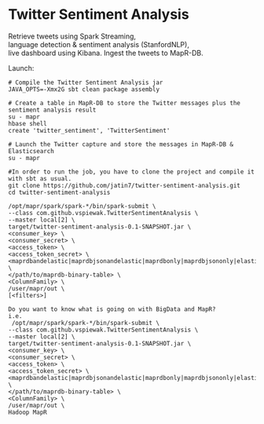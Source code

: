 Twitter Sentiment Analysis
==========================

Retrieve tweets using Spark Streaming,    
language detection & sentiment analysis (StanfordNLP),    
live dashboard using Kibana.
Ingest the tweets to MapR-DB.

Launch:

    # Compile the Twitter Sentiment Analysis jar
    JAVA_OPTS=-Xmx2G sbt clean package assembly

    # Create a table in MapR-DB to store the Twitter messages plus the sentiment analysis result
    su - mapr
    hbase shell
    create 'twitter_sentiment', 'TwitterSentiment'

    # Launch the Twitter capture and store the messages in MapR-DB & Elasticsearch
    su - mapr

    #In order to run the job, you have to clone the project and compile it with sbt as usual.
    git clone https://github.com/jatin7/twitter-sentiment-analysis.git
    cd twitter-sentiment-analysis

    /opt/mapr/spark/spark-*/bin/spark-submit \
    --class com.github.vspiewak.TwitterSentimentAnalysis \
    --master local[2] \
    target/twitter-sentiment-analysis-0.1-SNAPSHOT.jar \
    <consumer_key> \
    <consumer_secret> \
    <access_token> \
    <access_token_secret> \
    <maprdbandelastic|maprdbjsonandelastic|maprdbonly|maprdbjsononly|elasticonly> \
    </path/to/maprdb-binary-table> \
    <ColumnFamily> \
    /user/mapr/out \
    [<filters>]
    
    Do you want to know what is going on with BigData and MapR?
    i.e.
     /opt/mapr/spark/spark-*/bin/spark-submit \
    --class com.github.vspiewak.TwitterSentimentAnalysis \
    --master local[2] \
    target/twitter-sentiment-analysis-0.1-SNAPSHOT.jar \
    <consumer_key> \
    <consumer_secret> \
    <access_token> \
    <access_token_secret> \
    <maprdbandelastic|maprdbjsonandelastic|maprdbonly|maprdbjsononly|elasticonly> \
    </path/to/maprdb-binary-table> \
    <ColumnFamily> \
    /user/mapr/out \
    Hadoop MapR
